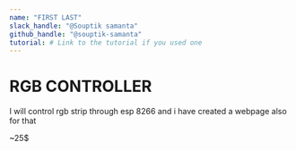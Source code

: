 ```yaml
---
name: "FIRST LAST"
slack_handle: "@Souptik samanta"
github_handle: "@souptik-samanta"
tutorial: # Link to the tutorial if you used one
---
```


# RGB CONTROLLER

I will control rgb strip through esp 8266 and i have created a webpage also for that

~25$


